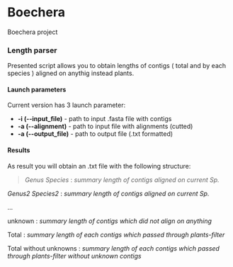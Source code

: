 # Boechera
Boechera project


### Length parser

Presented script allows you to obtain lengths of contigs ( total and by each species ) aligned on anythig instead plants.

#### Launch parameters

Current version has 3 launch parameter:

  * **-i (--input_file)** - path to input .fasta file with contigs
  * **-a (--alignment)** - path to input file with alignments (cutted)
  * **-a (--output_file)** - path to output file (.txt formatted)
  
#### Results

As result you will obtain an .txt file with the following structure: 
>*Genus Species* : *summary length of contigs aligned on current Sp.*
 
 *Genus2 Species2* : *summary length of contigs aligned on current Sp.*
 
 ...
 
 unknown :  *summary length of contigs which did not align on anything*
 
 Total : *summary length of each contigs which passed through plants-filter*
 
 Total without unknowns : *summary length of each contigs which passed through plants-filter without unknown contigs*
